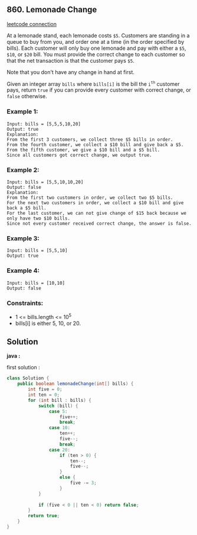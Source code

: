 ## 860. Lemonade Change

[leetcode connection](https://leetcode.com/problems/lemonade-change/)

At a lemonade stand, each lemonade costs `$5`. Customers are standing in a queue to buy from you, and order one at a time (in the order specified by bills). Each customer will only buy one lemonade and pay with either a `$5`, `$10`, or `$20` bill. You must provide the correct change to each customer so that the net transaction is that the customer pays `$5`.

Note that you don't have any change in hand at first.

Given an integer array `bills` where `bills[i]` is the bill the `i`<sup>`th`</sup> customer pays, return `true` if you can provide every customer with correct change, or `false` otherwise.

### Example 1:
```
Input: bills = [5,5,5,10,20]
Output: true
Explanation: 
From the first 3 customers, we collect three $5 bills in order.
From the fourth customer, we collect a $10 bill and give back a $5.
From the fifth customer, we give a $10 bill and a $5 bill.
Since all customers got correct change, we output true.
```

### Example 2:
```
Input: bills = [5,5,10,10,20]
Output: false
Explanation: 
From the first two customers in order, we collect two $5 bills.
For the next two customers in order, we collect a $10 bill and give back a $5 bill.
For the last customer, we can not give change of $15 back because we only have two $10 bills.
Since not every customer received correct change, the answer is false.
```

### Example 3:
```
Input: bills = [5,5,10]
Output: true
```

### Example 4:
```
Input: bills = [10,10]
Output: false
```

### Constraints:

* 1 <= bills.length <= 10<sup>5</sup>
* bills[i] is either 5, 10, or 20.

## Solution

**java :**

first solution :
```java
class Solution {
    public boolean lemonadeChange(int[] bills) {
        int five = 0;
        int ten = 0;
        for (int bill : bills) {
            switch (bill) {
                case 5:
                    five++;
                    break;
                case 10:
                    ten++;
                    five--;
                    break;
                case 20:
                    if (ten > 0) {
                        ten--;
                        five--;
                    }
                    else {
                        five -= 3;
                    }
            }
            
            if (five < 0 || ten < 0) return false;
        }
        return true;
    }
}
```